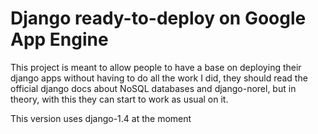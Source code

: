 Django ready-to-deploy on Google App Engine
===========================================

This project is meant to allow people to have a base on deploying their django apps without having to do all the work I did, they should read the official django docs about NoSQL databases and django-norel, but in theory, with this they can start to work as usual on it.

This version uses django-1.4 at the moment
